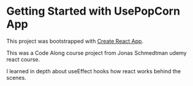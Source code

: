 # Getting Started with UsePopCorn App

This project was bootstrapped with [Create React App](https://github.com/facebook/create-react-app).

This was a Code Along course project from Jonas Schmedtman udemy react course.

I learned in depth about useEffect hooks how react works behind the scenes.
 